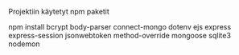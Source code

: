 Projektiin käytetyt npm paketit

npm install bcrypt body-parser connect-mongo dotenv ejs express express-session jsonwebtoken method-override mongoose sqlite3 nodemon
